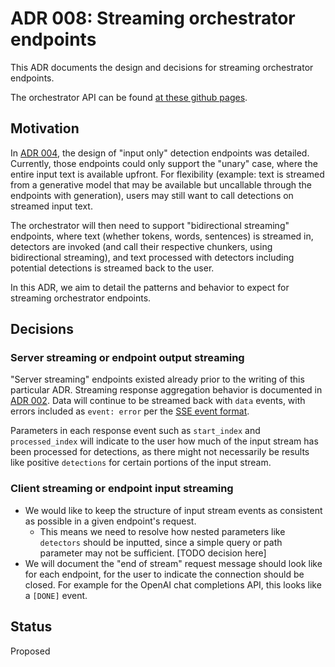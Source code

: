 # ADR 008: Streaming orchestrator endpoints

This ADR documents the design and decisions for streaming orchestrator endpoints.

The orchestrator API can be found [at these github pages](https://foundation-model-stack.github.io/fms-guardrails-orchestrator/).

## Motivation

In [ADR 004](./004-orchestrator-input-only-api-design.md), the design of "input only" detection endpoints was detailed. Currently, those endpoints could only support the "unary" case, where the entire input text is available upfront. For flexibility (example: text is streamed from a generative model that may be available but uncallable through the endpoints with generation), users may still want to call detections on streamed input text.

The orchestrator will then need to support "bidirectional streaming" endpoints, where text (whether tokens, words, sentences) is streamed in, detectors are invoked (and call their respective chunkers, using bidirectional streaming), and text processed with detectors including potential detections is streamed back to the user.

In this ADR, we aim to detail the patterns and behavior to expect for streaming orchestrator endpoints.

## Decisions

### Server streaming or endpoint output streaming
"Server streaming" endpoints existed already prior to the writing of this particular ADR. Streaming response aggregation behavior is documented in [ADR 002](./002-streaming-response-aggregation.md). Data will continue to be streamed back with `data` events, with errors included as `event: error` per the [SSE event format](https://developer.mozilla.org/en-US/docs/Web/API/Server-sent_events/Using_server-sent_events#event_stream_format).

Parameters in each response event such as `start_index` and `processed_index` will indicate to the user how much of the input stream has been processed for detections, as there might not necessarily be results like positive `detections` for certain portions of the input stream.

### Client streaming or endpoint input streaming
- We would like to keep the structure of input stream events as consistent as possible in a given endpoint's request.
    - This means we need to resolve how nested parameters like `detectors` should be inputted, since a simple query or path parameter may not be sufficient. [TODO decision here]
- We will document the "end of stream" request message should look like for each endpoint, for the user to indicate the connection should be closed. For example for the OpenAI chat completions API, this looks like a `[DONE]` event.


## Status

Proposed

